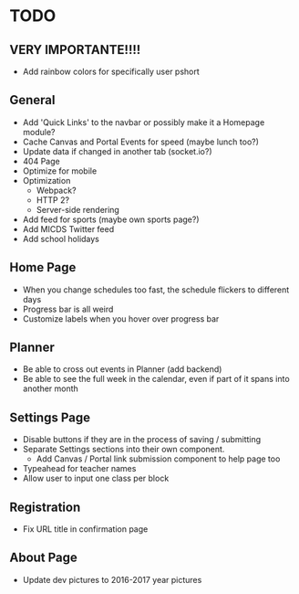 # TODO

## **VERY IMPORTANTE!!!!**
- Add rainbow colors for specifically user pshort

## General
- Add 'Quick Links' to the navbar or possibly make it a Homepage module?
- Cache Canvas and Portal Events for speed (maybe lunch too?)
- Update data if changed in another tab (socket.io?)
- 404 Page
- Optimize for mobile
- Optimization
  - Webpack?
  - HTTP 2?
  - Server-side rendering
- Add feed for sports (maybe own sports page?)
- Add MICDS Twitter feed
- Add school holidays

## Home Page
- When you change schedules too fast, the schedule flickers to different days
- Progress bar is all weird
- Customize labels when you hover over progress bar

## Planner
- Be able to cross out events in Planner (add backend)
- Be able to see the full week in the calendar, even if part of it spans into another month

## Settings Page
- Disable buttons if they are in the process of saving / submitting
- Separate Settings sections into their own component.
  - Add Canvas / Portal link submission component to help page too
- Typeahead for teacher names
- Allow user to input one class per block

## Registration
- Fix URL title in confirmation page

## About Page
- Update dev pictures to 2016-2017 year pictures
